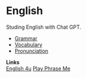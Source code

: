 # English
Studing English with Chat GPT.

+ [Grammar](grammar/grammar.md)
+ [Vocabulary](vocabulary/vocabulary.md)
+ [Pronunciation](pronunciation/pronunciation.md)

**Links**  
[English 4u](https://www.english-4u.de/worksheets.htm)
[Play Phrase Me](https://www.playphrase.me/)
